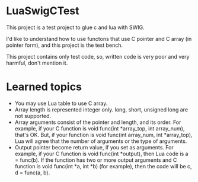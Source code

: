 # LuaSwigCTest

This project is a test project to glue c and lua with SWIG.

I'd like to understand how to use functons that use C pointer and C array (in pointer form), 
and this project is the test bench.

This project contains only test code, so, written code is very poor and very harmful, don't mention it.

# Learned topics

- You may use Lua table to use C array.
- Array length is represented integer only. long, short, unsigned long are not supported.
- Array arguments consist of the pointer and length, and its order. For example, if your C function is void func(int *array_top, int array_num), that's OK. But, if your function is void func(int array_num, int *array_top), Lua will agree that the number of arguments or the type of arguments.
- Output pointer become return value, if you set as arguments. For example, if your C function is void func(int *output), then Lua code is a = func(b). If the function has two or more output arguments and C function is void func(int *a, int *b) (for example), then the code will be c, d = func(a, b). 

